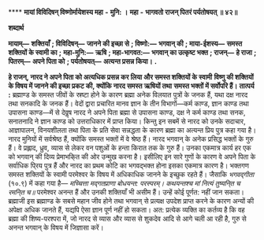 **** **मायां विविदिषन् विष्णोर्मायेशस्य महा** **-** **मुनि: ।** **महा** **-** **भागवतो राजन् पितरं पर्यतोषयत् ॥ ४२॥** 

**शब्दार्थ** 

**मायाम्—** **शक्तियाँ** **; विविदिषन्—** **जानने की इच्छा से** **; विष्णो:—** **भगवान् की** **; माया-ईशस्य—** **समस्त शक्तियों के स्वामी का** **;** **महा-मुनि:—** **ऋषि** **; महा-भागवत:—** **भगवान् का उत्कृष्ट भक्त** **; राजन्—** **हे राजा** **; पितरम्—** **अपने पिता को** **; पर्यतोषयत्—** **अत्यन्त प्रसन्न किया।** **.** 

**हे राजन्, नारद ने अपने पिता को अत्यधिक प्रसन्न कर लिया और समस्त शक्तियों के स्वामी** **विष्णु की शक्तियों के विषय में जानने की इच्छा प्रकट की, क्योंकि नारद समस्त ऋषियों तथा** **समस्त भक्तों में सर्वोपरि हैं।** **तात्पर्य :** ब्रह्माण्ड के समस्त जीवों के स्रष्टा होने के कारण ब्रह्मा अनेक विलयात पुत्रों के जनक हैं, यथा दक्ष नारद तथा सनकादि के जनक हैं। वेदों द्वारा प्रचारित मानव ज्ञान के तीन विभागों—कर्म काण्ड, ज्ञान काण्ड तथा उपासना काण्ड—में से देवॢष नारद ने अपने पिता ब्रह्मा से उपासना काण्ड, दक्ष ने कर्म काण्ड तथा सनक, सनातनादि ने ज्ञान काण्ड को उत्तराधिकार में प्राप्त किया। किन्तु इन सबमें से नारद को उनके सदाचार, आज्ञापालन, विनयशीलता तथा पिता के प्रति सेवा सन्नद्धता के कारण ब्रह्मा का अत्यन्त प्रिय पुत्र कहा गया है। नारद मुनियों में सर्वश्रेष्ठ हैं, क्योंकि समस्त भक्तों में वे श्रेष्ठ हैं। नारद भगवान् के अनेक प्रसिद्ध भक्तों के गुरु हैं। वे प्रह्लाद, ध्रुव, व्यास से लेकर वन पशुओं के हन्ता किरात तक के गुरु हैं। उनका एकमात्र कार्य हर एक को भगवान् की दिव्य प्रेमाभकि्त की ओर उन्मुख करना है। इसीलिए इन सारे गुणों के कारण वे अपने पिता के सर्वाधिक पि्रय पुत्र हैं और नारद का प्रथम कोटि का भगवद्भक्त होना इसका एकमात्र कारण है। भक्तगण समस्त शक्तियों के स्वामी परमेश्वर के विषय में अधिकाधिक जानने के इच्छुक रहते हैं। जैसाकि *भगवद्गीता* (१०.९) में कहा गया है— *मच्चित्ता मद्गतप्राणा बोधयन्त: परस्परम्।* *कथयन्तश्च मां नित्यं तुष्यनि्त च रमनि्त च॥* परमेश्वर अनन्त हैं और उनकी शक्तियाँ भी असीम हैं। उन्हें कोई पूर्णत: नहीं जान सकता। ब्रह्माजी इस ब्रह्माण्ड के सबसे महान जीव होने तथा भगवान् से प्रत्यक्ष उपदेश प्राप्त करने के कारण अन्यों की अपेक्षा अधिक जानते हैं, यद्यपि ऐसा ज्ञान पूर्ण नहीं हो सकता। अत: प्रत्येक व्यक्ति का कर्तव्य है कि वह ब्रह्मा की शिष्य-परश्परा में, जो नारद से व्यास और व्यास से शुकदेव आदि से आगे चली आ रही है, गुरु से अनन्त भगवान् के विषय में जिज्ञासा करें। 